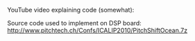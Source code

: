 YouTube video explaining code (somewhat):

Source code used to implement on DSP board: http://www.pitchtech.ch/Confs/ICALIP2010/PitchShiftOcean.7z